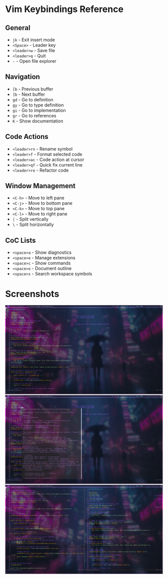 # Vim Keybindings Reference

## General

- `jk` - Exit insert mode
- `<Space>` - Leader key
- `<leader>w` - Save file
- `<leader>q` - Quit
- `-` - Open file explorer

## Navigation

- `[b` - Previous buffer
- `]b` - Next buffer
- `gd` - Go to definition
- `gy` - Go to type definition
- `gi` - Go to implementation
- `gr` - Go to references
- `K` - Show documentation

## Code Actions

- `<leader>rn` - Rename symbol
- `<leader>f` - Format selected code
- `<leader>ac` - Code action at cursor
- `<leader>qf` - Quick fix current line
- `<leader>re` - Refactor code

## Window Management

- `<C-h>` - Move to left pane
- `<C-j>` - Move to bottom pane
- `<C-k>` - Move to top pane
- `<C-l>` - Move to right pane
- `|` - Split vertically
- `\` - Split horizontally

## CoC Lists

- `<space>a` - Show diagnostics
- `<space>e` - Manage extensions
- `<space>c` - Show commands
- `<space>o` - Document outline
- `<space>s` - Search workspace symbols

# Screenshots

![screenshot 01](https://github.com/nekomangini/neknekvim/blob/main/screenshots/screenshot_2024-12-20_16-48-03.png)
![screenshot 02](https://github.com/nekomangini/neknekvim/blob/main/screenshots/screenshot_2024-12-20_16-48-11.png)
![screenshot 03](https://github.com/nekomangini/neknekvim/blob/main/screenshots/screenshot_2024-12-20_16-48-19.png)
